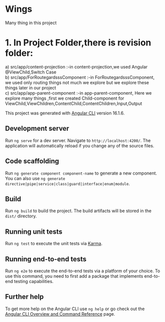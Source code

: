 # Wings
Many thing in this project <br>
# 1. In Project Folder,there is revision folder: <br>
a) src/app/content-projection :-in content-projection,we used Angular @ViewChild,Switch Case <br>
b) src/app/ForRoutegardsssComponent :-in ForRoutegardsssComponent, we used only routing things not much we explore but we explore these things later in our project <br>
c) src/app/app-parent-component :-in app-parent-component, Here we explore many things ,first we created Child-component for ViewChild,ViewChildren,ContentChild,ContentChildren,Input,Output 

This project was generated with [Angular CLI](https://github.com/angular/angular-cli) version 16.1.6.

## Development server

Run `ng serve` for a dev server. Navigate to `http://localhost:4200/`. The application will automatically reload if you change any of the source files.

## Code scaffolding

Run `ng generate component component-name` to generate a new component. You can also use `ng generate directive|pipe|service|class|guard|interface|enum|module`.

## Build

Run `ng build` to build the project. The build artifacts will be stored in the `dist/` directory.

## Running unit tests

Run `ng test` to execute the unit tests via [Karma](https://karma-runner.github.io).

## Running end-to-end tests

Run `ng e2e` to execute the end-to-end tests via a platform of your choice. To use this command, you need to first add a package that implements end-to-end testing capabilities.

## Further help

To get more help on the Angular CLI use `ng help` or go check out the [Angular CLI Overview and Command Reference](https://angular.io/cli) page.

